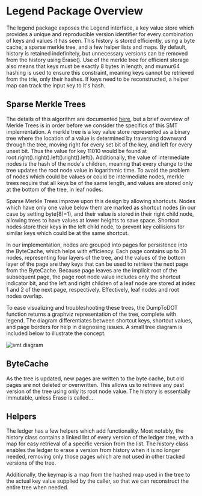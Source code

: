 # Legend Package Overview
The legend package exposes the Legend interface, a key value store which provides a unique and reproducible version identifier for every combination of keys and values it has seen.  This history is stored efficiently, using a byte cache, a sparse merkle tree, and a few helper lists and maps.  By default, history is retained indefinitely, but unnecessary versions can be removed from the history using Erase().  Use of the merkle tree for efficient storage also means that keys must be exactly 8 bytes in length, and mumur64 hashing is used to ensure this constraint, meaning keys cannot be retrieved from the trie, only their hashes.  If keys need to be reconstructed, a helper map can track the input key to it's hash.

## Sparse Merkle Trees
The details of this algorithm are documented [here](https://eprint.iacr.org/2016/683.pdf), but a brief overview of Merkle Trees is in order before we consider the specifics of this SMT implementation.  A merkle tree is a key value store represented as a binary tree where the location of a value is determined by traversing downward through the tree, moving right for every set bit of the key, and left for every unset bit.  Thus the value for key 11010 would be found at root.right().right().left().right().left().  Additionally, the value of intermediate nodes is the hash of the node's children, meaning that every change to the tree updates the root node value in logarithmic time.  To avoid the problem of nodes which could be values or could be intermediate nodes, merkle trees require that all keys be of the same length, and values are stored only at the bottom of the tree, in leaf nodes.

Sparse Merkle Trees improve upon this design by allowing shortcuts.  Nodes which have only one value below them are marked as shortcut nodes (in our case by setting byte[8]=1), and their value is stored in their right child node, allowing trees to have values at lower heights to save space.  Shortcut nodes store their keys in the left child node, to prevent key collisions for similar keys which could be at the same shortcut.

In our implementation, nodes are grouped into pages for persistence into the ByteCache, which helps with efficiency.  Each page contains up to 31 nodes, representing four layers of the tree, and the values of the bottom layer of the page are they keys that can be used to retrieve the next page from the ByteCache.  Because page leaves are the implicit root of the subsequent page, the page root node value includes only the shortcut indicator bit, and the left and right children of a leaf node are stored at index 1 and 2 of the next page, respectively.  Effectively, leaf nodes and root nodes overlap.

To ease visualizing and troubleshooting these trees, the DumpToDOT function returns a graphviz representation of the tree, complete with legend.  The diagram differentiates between shortcut keys, shortcut values, and page borders for help in diagnosing issues.  A small tree diagram is included below to illustrate the concept.  

![smt diagram](https://github.com/istio/pkg/blob/master/legend/diagram.svg?raw=true)

## ByteCache
As the tree is updated, new pages are written to the byte cache, but old pages are not deleted or overwritten.  This allows us to retrieve any past version of the tree using only its root node value.  The history is essentially immutable, unless Erase is called...

## Helpers
The ledger has a few helpers which add functionality.  Most notably, the history class contains a linked list of every version of the ledger tree, with a map for easy retrieval of a specific version from the list.  The history class enables the ledger to erase a version from history when it is no longer needed, removing only those pages which are not used in other tracked versions of the tree.

Additionally, the keymap is a map from the hashed map used in the tree to the actual key value supplied by the caller, so that we can reconstruct the entire tree when needed. 
